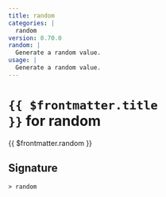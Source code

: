 ```yaml
---
title: random
categories: |
  random
version: 0.70.0
random: |
  Generate a random value.
usage: |
  Generate a random value.
---
```


# <code>{{ $frontmatter.title }}</code> for random

<div class='command-title'>{{ $frontmatter.random }}</div>

## Signature

```> random ```
